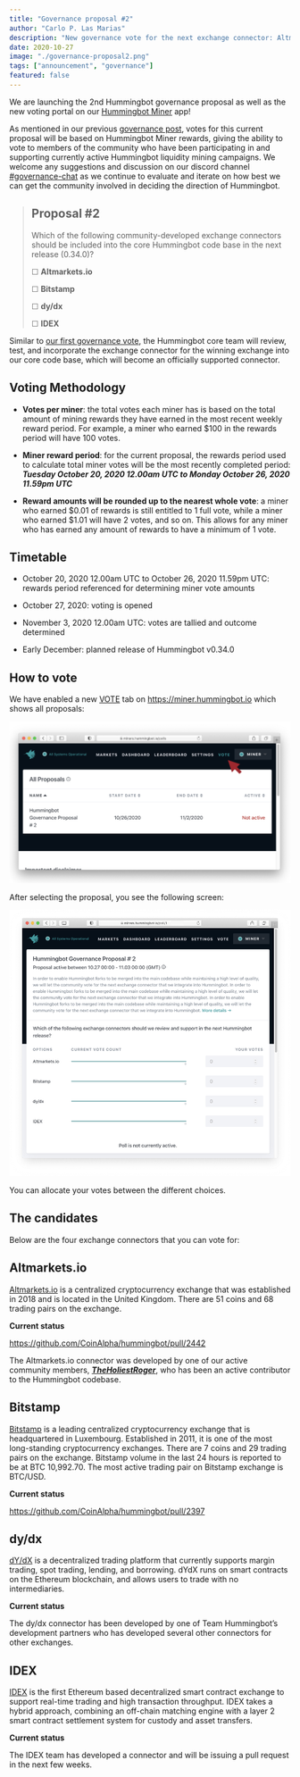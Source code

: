 ```yaml
---
title: "Governance proposal #2"
author: "Carlo P. Las Marias"
description: "New governance vote for the next exchange connector: Altmarkets.io, Bitstamp, dy/dx, or IDEX"
date: 2020-10-27
image: "./governance-proposal2.png"
tags: ["announcement", "governance"]
featured: false
---
```


We are launching the 2nd Hummingbot governance proposal as well as the new voting portal on our [Hummingbot Miner](https://miner.hummingbot.io) app!

As mentioned in our previous [governance post](https://hummingbot.io/blog/2020-09-governance-proposal-1/), votes for this current proposal will be based on Hummingbot Miner rewards, giving the ability to vote to members of the community who have been participating in and supporting currently active Hummingbot liquidity mining campaigns.  We welcome any suggestions and discussion on our discord channel [#governance-chat](https://discord.hummingbot.io) as we continue to evaluate and iterate on how best we can get the community involved in deciding the direction of Hummingbot.

> ## Proposal #2
 > Which of the following community-developed exchange connectors should be included into the core Hummingbot code base in the next release (0.34.0)?
 >   
 > ☐ **Altmarkets.io**
 >
 > ☐ **Bitstamp**
 >  
 > ☐ **dy/dx**
 >  
 > ☐ **IDEX**

Similar to [our first governance vote](https://www.reddit.com/r/Hummingbot/comments/ig3d3e/launching_hummingbot_connector_governance_the/), the Hummingbot core team will review, test, and incorporate the exchange connector for the winning exchange into our core code base, which will become an officially supported connector. 

<!-- more -->

## Voting Methodology

- **Votes per miner**: the total votes each miner has is based on the total amount of mining rewards they have earned in the most recent weekly reward period. For example, a miner who earned $100 in the rewards period will have 100 votes.

- **Miner reward period**: for the current proposal, the rewards period used to calculate total miner votes will be the most recently completed period: ***Tuesday October 20, 2020 12.00am UTC to Monday October 26, 2020 11.59pm UTC***

- **Reward amounts will be rounded up to the nearest whole vote**: a miner who earned $0.01 of rewards is still entitled to 1 full vote, while a miner who earned $1.01 will have 2 votes, and so on. This allows for any miner who has earned any amount of rewards to have a minimum of 1 vote.  

## Timetable

- October 20, 2020 12.00am UTC to October 26, 2020 11.59pm UTC: rewards period referenced for determining miner vote amounts

- October 27, 2020: voting is opened

- November 3, 2020 12.00am UTC: votes are tallied and outcome determined

- Early December: planned release of Hummingbot v0.34.0

## How to vote

We have enabled a new [VOTE](https://miners.hummingbot.io/polls) tab on https://miner.hummingbot.io which shows all proposals:

![](./image2.png)

After selecting the proposal, you see the following screen:

![](./image3.png)

You can allocate your votes between the different choices.

## The candidates

Below are the four exchange connectors that you can vote for:

## Altmarkets.io

[Altmarkets.io](https://altmarkets.io/) is a centralized cryptocurrency exchange that was established in 2018 and is located in the United Kingdom. There are 51 coins and 68 trading pairs on the exchange.

**Current status**

https://github.com/CoinAlpha/hummingbot/pull/2442

The Altmarkets.io connector was developed by one of our active community members, ***[TheHoliestRoger](https://github.com/TheHolyRoger)***, who has been an active contributor to the Hummingbot codebase.

## Bitstamp

[Bitstamp](https://www.bitstamp.net/) is a leading centralized cryptocurrency exchange that is headquartered in Luxembourg.  Established in 2011, it is one of the most long-standing cryptocurrency exchanges.  There are 7 coins and 29 trading pairs on the exchange. Bitstamp volume in the last 24 hours is reported to be at BTC 10,992.70. The most active trading pair on Bitstamp exchange is BTC/USD.

**Current status**

https://github.com/CoinAlpha/hummingbot/pull/2397

## dy/dx

[dY/dX](https://dydx.exchange/) is a decentralized trading platform that currently supports margin trading, spot trading, lending, and borrowing. dYdX runs on smart contracts on the Ethereum blockchain, and allows users to trade with no intermediaries.

**Current status**

The dy/dx connector has been developed by one of Team Hummingbot’s development partners who has developed several other connectors for other exchanges.

## IDEX

[IDEX](https://idex.io/) is the first Ethereum based decentralized smart contract exchange to support real-time trading and high transaction throughput.  IDEX takes a hybrid approach, combining an off-chain matching engine with a layer 2 smart contract settlement system for custody and asset transfers.

**Current status**

The IDEX team has developed a connector and will be issuing a pull request in the next few weeks.